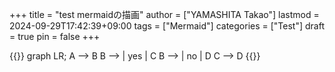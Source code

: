 +++
title = "test mermaidの描画"
author = ["YAMASHITA Takao"]
lastmod = 2024-09-29T17:42:39+09:00
tags = ["Mermaid"]
categories = ["Test"]
draft = true
pin = false
+++

{{<mermaid>}}
graph LR;
  A --> B
  B --> | yes | C
  B --> | no  | D
  C --> D
{{</mermaid>}}

